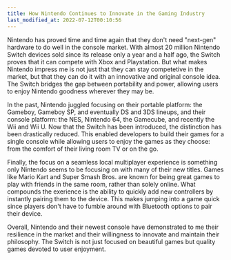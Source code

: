 ```yaml
---
title: How Nintendo Continues to Innovate in the Gaming Industry
last_modified_at: 2022-07-12T00:10:56
---
```


Nintendo has proved time and time again that they don't need "next-gen" hardware
to do well in the console market. With almost 20 million Nintendo Switch devices
sold since its release only a year and a half ago, the Switch proves that it can
compete with Xbox and Playstation. But what makes Nintendo impress me is not
just that they can stay competetive in the market, but that they can do it with
an innovative and original console idea. The Switch bridges the gap between
portability and power, allowing users to enjoy Nintendo goodness wherever they
may be.

In the past, Nintendo juggled focusing on their portable platform: the Gameboy,
Gameboy SP, and eventually DS and 3DS lineups, and their console platform: the
NES, Nintendo 64, the Gamecube, and recently the Wii and Wii U. Now that the
Switch has been introduced, the distinction has been drastically reduced. This
enabled developers to build their games for a single console while allowing
users to enjoy the games as they choose: from the comfort of their living room
TV or on the go.

Finally, the focus on a seamless local multiplayer experience is something only
Nintendo seems to be focusing on with many of their new titles. Games like Mario
Kart and Super Smash Bros. are known for being great games to play with friends
in the same room, rather than solely online. What compounds the exerience is the
ability to quickly add new controllers by instantly pairing them to the device.
This makes jumping into a game quick since players don't have to fumble around
with Bluetooth options to pair their device.

Overall, Nintendo and their newest console have demonstrated to me their
resilience in the market and their willingness to innovate and maintain their
philosophy. The Switch is not just focused on beautiful games but quality games
devoted to user enjoyment.
